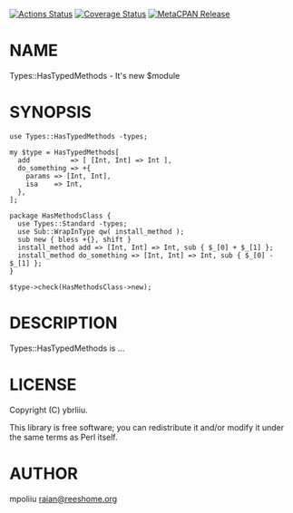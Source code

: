 [![Actions Status](https://github.com/ybrliiu/p5-Types-HasTypedMethods/workflows/test/badge.svg)](https://github.com/ybrliiu/p5-Types-HasTypedMethods/actions) [![Coverage Status](https://img.shields.io/coveralls/ybrliiu/p5-Types-HasTypedMethods/master.svg?style=flat)](https://coveralls.io/r/ybrliiu/p5-Types-HasTypedMethods?branch=master) [![MetaCPAN Release](https://badge.fury.io/pl/Types-HasTypedMethods.svg)](https://metacpan.org/release/Types-HasTypedMethods)
# NAME

Types::HasTypedMethods - It's new $module

# SYNOPSIS

    use Types::HasTypedMethods -types;
    
    my $type = HasTypedMethods[
      add          => [ [Int, Int] => Int ],
      do_something => +{
        params => [Int, Int],
        isa    => Int,
      },
    ];

    package HasMethodsClass {
      use Types::Standard -types;
      use Sub::WrapInType qw( install_method );
      sub new { bless +{}, shift }
      install_method add => [Int, Int] => Int, sub { $_[0] + $_[1] };
      install_method do_something => [Int, Int] => Int, sub { $_[0] - $_[1] };
    }

    $type->check(HasMethodsClass->new);

# DESCRIPTION

Types::HasTypedMethods is ...

# LICENSE

Copyright (C) ybrliiu.

This library is free software; you can redistribute it and/or modify
it under the same terms as Perl itself.

# AUTHOR

mpoliiu <raian@reeshome.org>

